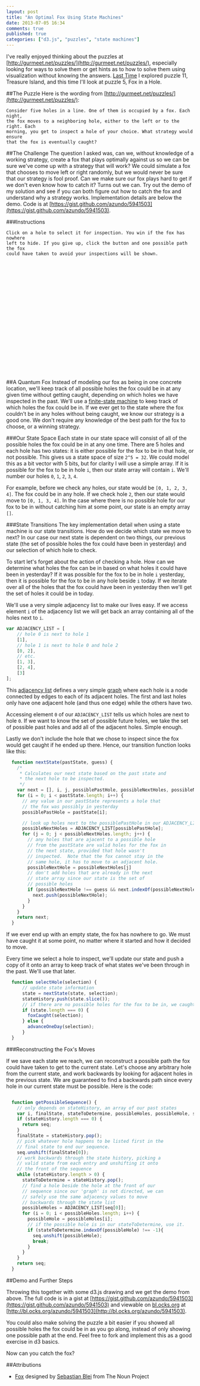 ```yaml
---
layout: post
title: "An Optimal Fox Using State Machines"
date: 2013-07-05 16:34
comments: true
published: true
categories: ["d3.js", "puzzles", "state machines"]
---
```


<style>
    .fox-hole.selected {
        fill: white;
        stroke: black;
    }
    #fox {
        width: 600px;
        overflow: auto;
        min-height: 300px;
    }
</style>


I've really enjoyed thinking about the puzzles at
[http://gurmeet.net/puzzles/](http://gurmeet.net/puzzles/), especially
looking for ways to solve them or get hints as to how to solve them using
visualization without knowing the answers.
[Last Time](http://azundo.github.io/blog/using-d3-dot-js-to-brute-force-the-pirate-puzzle/)
I explored puzzle 11, Treasure Island, and this time I'll look at puzzle 5, Fox
in a Hole.

##The Puzzle
Here is the wording from [http://gurmeet.net/puzzles/](http://gurmeet.net/puzzles/):

    Consider five holes in a line. One of them is occupied by a fox. Each night,
    the fox moves to a neighboring hole, either to the left or to the right. Each
    morning, you get to inspect a hole of your choice. What strategy would ensure
    that the fox is eventually caught?

##The Challenge
The question I asked was, can we, without knowledge of a working strategy,
create a fox that plays optimally against us so we can be sure we've come up
with a strategy that will work? We could simulate a fox that chooses to move
left or right randomly, but we would never be sure that our strategy is fool
proof. Can we make sure our fox plays hard to get if we don't even know how
to catch it? Turns out we can. Try out the demo of my solution and see if you
can both figure out how to catch the fox and understand why a strategy works.
Implementation details are below the demo. Code is at 
[https://gist.github.com/azundo/5941503](https://gist.github.com/azundo/5941503).


###Instructions

    Click on a hole to select it for inspection. You win if the fox has nowhere
    left to hide. If you give up, click the button and one possible path the fox
    could have taken to avoid your inspections will be shown.


<div id="fox"></div>


<script src="http://d3js.org/d3.v3.min.js" charset="utf-8"></script>
<script type="text/javascript">
(function(){
  var
    foxHoleR = 45,
    xOffset = foxHoleR*2 + 15,
    yOffset = foxHoleR/4 + 40,
    container = d3.select('#fox'),
    svg,
    currentDay,
    button,
    selector,

  /*
   * State machine functions
   *
   * In this example, a state is the set of possible holes that the fox could
   * be in on a given day after accounting for the farmer's strategy up to that
   * point.
   *
   * For example on the first day, after the farmer inspects a hole, it is
   * possible that the fox is in any of the other holes, so the state for the
   * first day would have four entries.
   *
   * We could represent our state space as a 5-bit bit vector, where a bit is
   * on if the fox could be in that hole, and off if the fox couldn't be in
   * that hole. I think this representation (an array of possible values) is a
   * bit easier to follow and less accessible bit manipulation.
   */

  ADJACENCY_LIST = [
    // hole 0 is next to hole 1
    [1],
    // hole 1 is next to hole 0 and hole 2
    [0, 2],
    // etc.
    [1, 3],
    [2, 4],
    [3]
    ],
  state,
  stateHistory;


  function nextState(pastState, guess) {
    /*
     * Calculates our next state based on the past state and the next hole to be inspected.
     */
    var next = [], i, j, possiblePastHole, possibleNextHoles, possibleNextHole;
    for (i = 0; i < pastState.length; i++) {
      // any value in our pastState represents a hole that the fox was possibly in yesterday
      possiblePastHole = pastState[i];

      // look up holes next to the possiblePastHole in our ADJACENCY_LIST
      possibleNextHoles = ADJACENCY_LIST[possiblePastHole];
      for (j = 0; j < possibleNextHoles.length; j++) {
        // any holes that are ajacent to a possible hole from the pastState
        // are valid holes for the fox in the next state, provided that hole wasn't inspected.
        // Note that the fox cannot stay in the same hole, it has to move to an adjacent hole.
        possibleNextHole = possibleNextHoles[j]
        // don't add holes that are already in the next state array since our
        // state is the set of possible holes
        if (possibleNextHole !== guess && next.indexOf(possibleNextHole) === -1) {
          next.push(possibleNextHole);
        }
      }
    }
    return next;
  }

  function getPossibleSequence() {
    // only depends on our stateHistory
    var i, finalState, stateToDetermine, possibleHoles, possibleHole, seq = [];
    if (stateHistory.length === 0) {
      return seq;
    }
    finalState = stateHistory.pop();
    // pick whatever hole happens to be listed first in the final state to end our sequence.
    seq.unshift(finalState[0]);
    // work backwards through the state history, picking a valid state from each 
    // entry and unshifting it onto the front of the sequence
    while (stateHistory.length > 0) {
      stateToDetermine = stateHistory.pop();
      // find a hole beside the hole at the front of our sequence
      // since our 'graph' is not directed, we can safely use
      // the same adjacency values to move backwards through
      // the state list
      possibleHoles = ADJACENCY_LIST[seq[0]];
      for (i = 0; i < possibleHoles.length; i++) {
        possibleHole = possibleHoles[i];
        // if the possible hole is in our stateToDetermine, use it.
        if (stateToDetermine.indexOf(possibleHole) !== -1){
          seq.unshift(possibleHole);
          break;
        }
      }
    }
    return seq;
  }

  /*
   * End of State Machine Functions
   */

  function selectHole(selection) {
      // update state information
      state = nextState(state, selection);
      stateHistory.push(state.slice());
      // if there are no possible holes for the fox to be in, we caught him!
      if (state.length === 0) {
        foxCaught(selection);
      } else {
        advanceOneDay(selection);
      }
  }

  function foxCaught(selection) {
    alert("You got him!");
    // remove the selector
    selector.remove();

    // our last state was where we caught the fox, so remove the empty state
    // and push on a state containing the selection that caught the fox.
    stateHistory.pop();
    stateHistory.push([selection]);

    // draw the current selection
    drawHoles(currentDay, currentDay, selection);

    // draw all foxes in
    drawFoxes();

    // reset the button
    button
      .text('Try Again')
      .on('click', init);
  }

  function advanceOneDay(selection) {

    // increase size of container div and/or svg canvas
    updateCanvasSizes();

    // move the selector down
    moveSelector();

    // draw in row with our selection
    drawHoles(currentDay, currentDay, selection);

    // fill in 'missed' label
    labelMissed(currentDay, selection);

    // increase our day counter
    currentDay += 1;

  }

  init();

  function init() {
    state = [0, 1, 2, 3, 4];
    stateHistory = [];
    container.html('');
    svg = container.append('svg')
      .attr('width', 600)
      .attr('height', 2*yOffset);
    currentDay = 0;
    button = container.append('button')
      .text('I give up. Show me the fox!')
      .on('click', giveUp);
    selector = drawHoles('selector', 0);
    selector.selectAll('.fox-hole')
      .on('mouseover', function() {
        d3.select(this).classed('selected', true);
      })
      .on('mouseout', function() {
        d3.select(this).classed('selected', false);
      })
      .on('click', function() {
        // pull the hole number from the id. XXX pretty hacky
        var selection = parseInt(d3.select(this).attr('id').split('-').pop());
        selectHole(selection);
      });
  };


  function giveUp() {
    selector.remove();
    // case where the user didn't make any guesses, put the fox in the first hole
    if (stateHistory.length === 0) {
      drawHoles(currentDay, currentDay);
      drawFox(currentDay, 0);
    }
    else {
      drawFoxes();
    }
    button
      .text('Try Again')
      .on('click', init);
  }

  /*
   * D3 Drawing functions
   */

  function drawHoles(idSuffix, row, selected) {
    var i, hole, holes = svg.append('g')
    .attr('id', 'fox-holes-' + idSuffix)
      .attr('transform', 'translate(0,' + ((row+1) * yOffset) + ')');
    holes.append('text')
      .text('Day ' + (row + 1))
      .attr('y', yOffset / 4);
    for (i = 0; i < 5; i++) {
      hole = holes.append('ellipse')
        .attr('id', 'fox-hole-' + idSuffix + '-' + i)
        .attr('rx', foxHoleR)
        .attr('ry', foxHoleR / 4)
        .attr('cx', i * xOffset + xOffset)
        .attr('cy', foxHoleR / 4 )
        .classed('fox-hole', true);
      if (i === selected) {
        hole.classed('selected', true)
      }
    }
    return holes;
  }

  function drawFoxes() {
    var seq = getPossibleSequence(), i;
    for (i=0; i < seq.length; i++) {
      drawFox(i, seq[i]);
    }
  }

  function drawFox(row, hole) {
    d3.select("#fox-holes-" + row)
      .append('image')
      .attr('xlink:href', '../../images/fox_white.svg')
      .attr('width', foxHoleR)
      .attr('height', foxHoleR)
      .attr('x', (hole+1) * xOffset - foxHoleR / 2 )
      .attr('y', -1 * foxHoleR / 2 );
  }

  function updateCanvasSizes() {
    // increase size of svg canvas if need be
    if (svg.attr('height') < (currentDay + 3) * yOffset) {
      svg.attr('height', (currentDay + 3) * yOffset);
    }
    // add to container's height if it's too small
    // to facilitate scrolling
    var containerHeight = parseInt(container.style('min-height'));
    if (containerHeight < (currentDay + 3) * yOffset) {
      container.style('min-height', (containerHeight + yOffset*5) + 'px');
    }
  }

  function moveSelector() {
    selector
      .transition()
        .attr('transform', 'translate(0,' + (currentDay+2) * yOffset + ')');
    selector.select('text')
      .text('Day ' + (currentDay+2));
    // mouseout doesn't fire when using transform to move the selector until the mouse
    // is moved again, so manually de-select the hole
    selector.select('.fox-hole.selected')
      .classed('selected', false);
  }

  function labelMissed(row, selection) {
    d3.select("#fox-holes-" + row)
      .append('text')
      .text('Missed!')
      .attr('x', (selection+1) * xOffset - foxHoleR / 2 )
      .attr('y', foxHoleR / 3);
  }

})();
</script>

##A Quantum Fox
Instead of modeling our fox as being in one concrete location, we'll keep track
of all possible holes the fox could be in at any given time without getting
caught, depending on which holes we have inspected in the past. We'll use a
[finite-state machine](https://en.wikipedia.org/wiki/Finite-state_machine) to
keep track of which holes the fox could be in. If we ever get to the state
where the fox couldn't be in any holes without being caught, we know our
strategy is a good one. We don't require any knowledge of the best path for
the fox to choose, or a winning strategy.

###Our State Space
Each state in our state space will consist of all of the possible holes the fox
could be in at any one time. There are 5 holes and each hole has two states: it
is either possible for the fox to be in that hole, or not possible. This gives
us a state space of size `2^5 = 32`. We could model this as a bit vector with 5
bits, but for clarity I will use a simple array. If it is possible for the fox
to be in hole `i`, then our state array will contain `i`. We'll number our
holes `0`, `1`, `2`, `3`, `4`.

For example, before we check any holes, our state would be `[0, 1, 2, 3, 4]`.
The fox could be in any hole. If we check hole `2`, then our state would move
to `[0, 1, 3, 4]`. In the case where there is no possible hole for our fox to
be in without catching him at some point, our state is an empty array `[]`.

###State Transitions
The key implementation detail when using a state machine is our state
transitions. How do we decide which state we move to next? In our case our next
state is dependent on two things, our previous state (the set of possible holes
the fox could have been in yesterday) and our selection of which hole to check.

To start let's forget about the action of checking a hole. How can we determine
what holes the fox can be in based on what holes it could have been in
yesterday? If it was possible for the fox to be in hole `i` yesterday, then it
is possible for the fox to be in any hole beside `i` today. If we iterate over
all of the holes that the fox could have been in yesterday then we'll get the
set of holes it could be in today.

We'll use a very simple adjacency list to make our lives easy. If we access
element `i` of the adjacency list we will get back an array containing all of
the holes next to `i`.



```javascript
var ADJACENCY_LIST = [
    // hole 0 is next to hole 1
    [1],
    // hole 1 is next to hole 0 and hole 2
    [0, 2],
    // etc.
    [1, 3],
    [2, 4],
    [3]
];
```

This [adjacency list](http://en.wikipedia.org/wiki/Adjacency_list) defines a
very simple [graph](https://en.wikipedia.org/wiki/Graph_(mathematics)) where
each hole is a node connected by edges to each of its adjacent holes. The first
and last holes only have one adjacent hole (and thus one edge) while the others
have two.

Accessing element `0` of our `ADJACENCY_LIST` tells us which holes are next
to hole `0`. If we want to know the set of possible future holes, we take the
set of possible past holes and add all of the adjacent holes. Simple enough.

Lastly we don't include the hole that we chose to inspect since the fox would
get caught if he ended up there. Hence, our transition function looks like this:

```javascript
  function nextState(pastState, guess) {
    /*
     * Calculates our next state based on the past state and
     * the next hole to be inspected.
     */
    var next = [], i, j, possiblePastHole, possibleNextHoles, possibleNextHole;
    for (i = 0; i < pastState.length; i++) {
      // any value in our pastState represents a hole that
      // the fox was possibly in yesterday
      possiblePastHole = pastState[i];

      // look up holes next to the possiblePastHole in our ADJACENCY_LIST
      possibleNextHoles = ADJACENCY_LIST[possiblePastHole];
      for (j = 0; j < possibleNextHoles.length; j++) {
        // any holes that are ajacent to a possible hole
        // from the pastState are valid holes for the fox in
        // the next state, provided that hole wasn't
        // inspected.  Note that the fox cannot stay in the
        // same hole, it has to move to an adjacent hole.
        possibleNextHole = possibleNextHoles[j]
        // don't add holes that are already in the next
        // state array since our state is the set of
        // possible holes
        if (possibleNextHole !== guess && next.indexOf(possibleNextHole) === -1) {
          next.push(possibleNextHole);
        }
      }
    }
    return next;
  }
```

If we ever end up with an empty state, the fox has nowhere to go. We must have
caught it at some point, no matter where it started and how it decided to move.

Every time we select a hole to inspect, we'll update our state and push a copy
of it onto an array to keep track of what states we've been through in the
past. We'll use that later.

```javascript
  function selectHole(selection) {
      // update state information
      state = nextState(state, selection);
      stateHistory.push(state.slice());
      // if there are no possible holes for the fox to be in, we caught him!
      if (state.length === 0) {
        foxCaught(selection);
      } else {
        advanceOneDay(selection);
      }
  }
```

###Reconstructing the Fox's Moves

If we save each state we reach, we can reconstruct a possible path the fox
could have taken to get to the current state. Let's choose any arbitrary hole
from the current state, and work backwards by looking for adjacent holes in the
previous state. We are guaranteed to find a backwards path since every hole in
our current state must be possible. Here is the code:

```javascript

  function getPossibleSequence() {
    // only depends on stateHistory, an array of our past states
    var i, finalState, stateToDetermine, possibleHoles, possibleHole, seq = [];
    if (stateHistory.length === 0) {
      return seq;
    }
    finalState = stateHistory.pop();
    // pick whatever hole happens to be listed first in the
    // final state to end our sequence.
    seq.unshift(finalState[0]);
    // work backwards through the state history, picking a
    // valid state from each entry and unshifting it onto
    // the front of the sequence
    while (stateHistory.length > 0) {
      stateToDetermine = stateHistory.pop();
      // find a hole beside the hole at the front of our
      // sequence since our 'graph' is not directed, we can
      // safely use the same adjacency values to move
      // backwards through the state list
      possibleHoles = ADJACENCY_LIST[seq[0]];
      for (i = 0; i < possibleHoles.length; i++) {
        possibleHole = possibleHoles[i];
        // if the possible hole is in our stateToDetermine, use it.
        if (stateToDetermine.indexOf(possibleHole) !== -1){
          seq.unshift(possibleHole);
          break;
        }
      }
    }
    return seq;
  }
```

##Demo and Further Steps

Throwing this together with some d3.js drawing and we get the demo from above.
The full code is in a gist at
[https://gist.github.com/azundo/5941503](https://gist.github.com/azundo/5941503)
and viewable on [bl.ocks.org](http://bl.ocks.org) at
[http://bl.ocks.org/azundo/5941503](http://bl.ocks.org/azundo/5941503).

You could also make solving the puzzle a bit easier if you showed all possible
holes the fox could be in as you go along, instead of only showing one possible
path at the end. Feel free to fork and implement this as a good exercise in d3
basics.

Now can you catch the fox?

##Attributions
* <a href="http://thenounproject.com/noun/fox/#icon-No4144" target="_blank">Fox</a> designed by <a href="http://thenounproject.com/ceqq" target="_blank">Sebastian Blei</a> from The Noun Project

